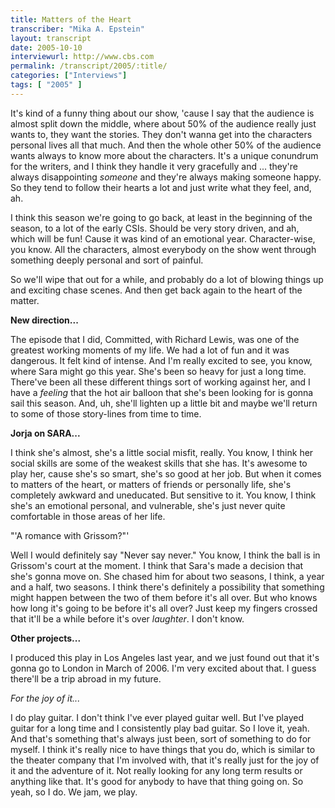 ```yaml
---
title: Matters of the Heart
transcriber: "Mika A. Epstein"
layout: transcript
date: 2005-10-10
interviewurl: http://www.cbs.com
permalink: /transcript/2005/:title/
categories: ["Interviews"]
tags: [ "2005" ]
---
```


It's kind of a funny thing about our show, 'cause I say that the audience is almost split down the middle, where about 50% of the audience really just wants to, they want the stories. They don't wanna get into the characters personal lives all that much. And then the whole other 50% of the audience wants always to know more about the characters. It's a unique conundrum for the writers, and I think they handle it very gracefully and ... they're always disappointing _someone_ and they're always making someone happy. So they tend to follow their hearts a lot and just write what they feel, and, ah.

I think this season we're going to go back, at least in the beginning of the season, to a lot of the early CSIs. Should be very story driven, and ah, which will be fun! Cause it was kind of an emotional year. Character-wise, you know. All the characters, almost everybody on the show went through something deeply personal and sort of painful.

So we'll wipe that out for a while, and probably do a lot of blowing things up and exciting chase scenes. And then get back again to the heart of the matter.

**New direction...**

The episode that I did, Committed, with Richard Lewis, was one of the greatest working moments of my life. We had a lot of fun and it was dangerous. It felt kind of intense. And I'm really excited to see, you know, where Sara might go this year. She's been so heavy for just a long time. There've been all these different things sort of working against her, and I have a _feeling_ that the hot air balloon that she's been looking for is gonna sail this season. And, uh, she'll lighten up a little bit and maybe we'll return to some of those story-lines from time to time.

**Jorja on SARA...**

I think she's almost, she's a little social misfit, really. You know, I think her social skills are some of the weakest skills that she has. It's awesome to play her, cause she's so smart, she's so good at her job. But when it comes to matters of the heart, or matters of friends or personally life, she's completely awkward and uneducated. But sensitive to it. You know, I think she's an emotional personal, and vulnerable, she's just never quite comfortable in those areas of her life.

"'A romance with Grissom?"'

Well I would definitely say "Never say never." You know, I think the ball is in Grissom's court at the moment. I think that Sara's made a decision that she's gonna move on. She chased him for about two seasons, I think, a year and a half, two seasons. I think there's definitely a possibility that something might happen between the two of them before it's all over. But who knows how long it's going to be before it's all over? Just keep my fingers crossed that it'll be a while before it's over _laughter_. I don't know.

**Other projects...**

I produced this play in Los Angeles last year, and we just found out that it's gonna go to London in March of 2006. I'm very excited about that. I guess there'll be a trip abroad in my future.

_For the joy of it..._

I do play guitar. I don't think I've ever played guitar well. But I've played guitar for a long time and I consistently play bad guitar. So I love it, yeah. And that's something that's always just been, sort of something to do for myself. I think it's really nice to have things that you do, which is similar to the theater company that I'm involved with, that it's really just for the joy of it and the adventure of it. Not really looking for any long term results or anything like that. It's good for anybody to have that thing going on. So yeah, so I do. We jam, we play.

